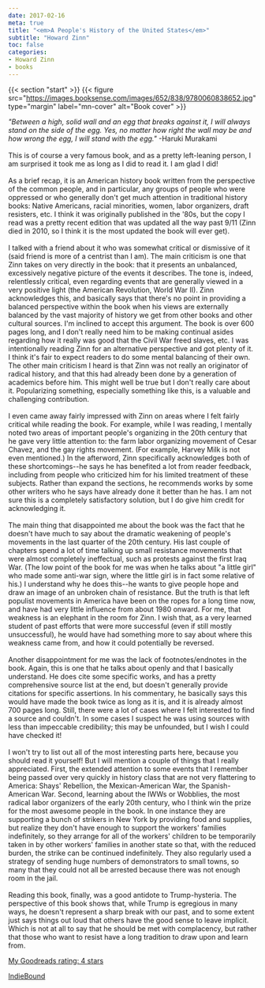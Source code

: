 ```yaml
---
date: 2017-02-16
meta: true
title: "<em>A People's History of the United States</em>"
subtitle: "Howard Zinn"
toc: false
categories:
- Howard Zinn
- books
---
```


{{< section "start" >}}
{{< figure src="https://images.booksense.com/images/652/838/9780060838652.jpg" type="margin" label="mn-cover" alt="Book cover" >}}

<i>"Between a high, solid wall and an egg that breaks against it, I will always stand on the side of the egg. Yes, no matter how right the wall may be and how wrong the egg, I will stand with the egg." </i>-Haruki Murakami<br /><br />This is of course a very famous book, and as a pretty left-leaning person, I am surprised it took me as long as I did to read it. I am glad I did!<br /><br />As a brief recap, it is an American history book written from the perspective of the common people, and in particular, any groups of people who were oppressed or who generally don't get much attention in traditional history books: Native Americans, racial minorities, women, labor organizers, draft resisters, etc. I think it was originally published in the '80s, but the copy I read was a pretty recent edition that was updated all the way past 9/11 (Zinn died in 2010, so I think it is the most updated the book will ever get).<br /><br />I talked with a friend about it who was somewhat critical or dismissive of it (said friend is more of a centrist than I am). The main criticism is one that Zinn takes on very directly in the book: that it presents an unbalanced, excessively negative picture of the events it describes. The tone is, indeed, relentlessly critical, even regarding events that are generally viewed in a very positive light (the American Revolution, World War II). Zinn acknowledges this, and basically says that there's no point in providing a balanced perspective within the book when his views are externally balanced by the vast majority of history we get from other books and other cultural sources. I'm inclined to accept this argument. The book is over 600 pages long, and I don't really need him to be making continual asides regarding how it really was good that the Civil War freed slaves, etc. I was intentionally reading Zinn for an alternative perspective and got plenty of it. I think it's fair to expect readers to do some mental balancing of their own. The other main criticism I heard is that Zinn was not really an originator of radical history, and that this had already been done by a generation of academics before him. This might well be true but I don't really care about it. Popularizing something, especially something like this, is a valuable and challenging contribution.<br /><br />I even came away fairly impressed with Zinn on areas where I felt fairly critical while reading the book. For example, while I was reading, I mentally noted two areas of important people's organizing in the 20th century that he gave very little attention to: the farm labor organizing movement of Cesar Chavez, and the gay rights movement. (For example, Harvey Milk is not even mentioned.) In the afterword, Zinn specifically acknowledges both of these shortcomings--he says he has benefited a lot from reader feedback, including from people who criticized him for his limited treatment of these subjects. Rather than expand the sections, he recommends works by some other writers who he says have already done it better than he has. I am not sure this is a completely satisfactory solution, but I do give him credit for acknowledging it.<br /><br />The main thing that disappointed me about the book was the fact that he doesn't have much to say about the dramatic weakening of people's movements in the last quarter of the 20th century. His last couple of chapters spend a lot of time talking up small resistance movements that were almost completely ineffectual, such as protests against the first Iraq War. (The low point of the book for me was when he talks about "a little girl" who made some anti-war sign, where the little girl is in fact some relative of his.) I understand why he does this--he wants to give people hope and draw an image of an unbroken chain of resistance. But the truth is that left populist movements in America have been on the ropes for a long time now, and have had very little influence from about 1980 onward. For me, that weakness is an elephant in the room for Zinn. I wish that, as a very learned student of past efforts that were more successful (even if still mostly unsuccessful), he would have had something more to say about where this weakness came from, and how it could potentially be reversed.<br /><br />Another disappointment for me was the lack of footnotes/endnotes in the book. Again, this is one that he talks about openly and that I basically understand. He does cite some specific works, and has a pretty comprehensive source list at the end, but doesn't generally provide citations for specific assertions. In his commentary, he basically says this would have made the book twice as long as it is, and it is already almost 700 pages long. Still, there were a lot of cases where I felt interested to find a source and couldn't. In some cases I suspect he was using sources with less than impeccable credibility; this may be unfounded, but I wish I could have checked it!<br /><br />I won't try to list out all of the most interesting parts here, because you should read it yourself! But I will mention a couple of things that I really appreciated. First, the extended attention to some events that I remember being passed over very quickly in history class that are not very flattering to America: Shays' Rebellion, the Mexican-American War, the Spanish-American War. Second, learning about the IWWs or Wobblies, the most radical labor organizers of the early 20th century, who I think win the prize for the most awesome people in the book. In one instance they are supporting a bunch of strikers in New York by providing food and supplies, but realize they don't have enough to support the workers' families indefinitely, so they arrange for all of the workers' children to be temporarily taken in by other workers' families in another state so that, with the reduced burden, the strike can be continued indefinitely. They also regularly used a strategy of sending huge numbers of demonstrators to small towns, so many that they could not all be arrested because there was not enough room in the jail. <br /><br />Reading this book, finally, was a good antidote to Trump-hysteria. The perspective of this book shows that, while Trump is egregious in many ways, he doesn't represent a sharp break with our past, and to some extent just says things out loud that others have the good sense to leave implicit. Which is not at all to say that he should be met with complacency, but rather that those who want to resist have a long tradition to draw upon and learn from. 

[My Goodreads rating: 4 stars](https://www.goodreads.com/review/show/1886893341)  

[IndieBound](https://www.indiebound.org/book/9780060838652)
